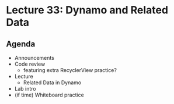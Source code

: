 # Lecture 33: Dynamo and Related Data

## Agenda

- Announcements
- Code review
  - featuring extra RecyclerView practice?
- Lecture
  - Related Data in Dynamo
- Lab intro
- (if time) Whiteboard practice
